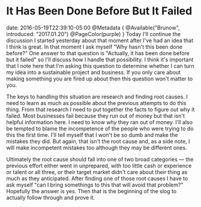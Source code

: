 # It Has Been Done Before But It Failed
date: 2016-05-19T22:39:10-05:00
@Metadata {
  @Available("Brunow", introduced: "2017.01.20")
  @PageColor(purple)
}
Today I'll continue the discussion I started yesterday about that moment after I've had an idea that I think is great. In that moment I ask myself "Why hasn't this been done before?" One answer to that question is "Actually, it has been done before but it failed" so I'll discuss how I handle that possibility. I think it's important that I note here that I'm asking this question to determine whether I can turn my idea into a sustainable project and business. If you only care about making something you are fired up about then this question won't matter to you.

The keys to handling this situation are research and finding root causes. I need to learn as much as possible about the previous attempts to do this thing. From that research I need to put together the facts to figure out why it failed. Most businesses fail because they run out of money but that isn't helpful information here. I need to know *why* they ran out of money. I'll also be tempted to blame the incompetence of the people who were trying to do this the first time. I'll tell myself that I won't be so dumb and make the mistakes they did. But again, that isn't the root cause and, as a side note, I will make incompetent mistakes too although they may be different ones.

Ultimately the root cause should fall into one of two broad categories &mdash; the previous effort either went in unprepared, with too little cash or experience or talent or all three, or their target market didn't care about their thing as much as they anticipated. After finding one of those root causes I have to ask myself "can I bring somethings to this that will avoid that problem?" Hopefully the answer is yes. Then that is the beginning of the slog to actually follow through and prove it.
